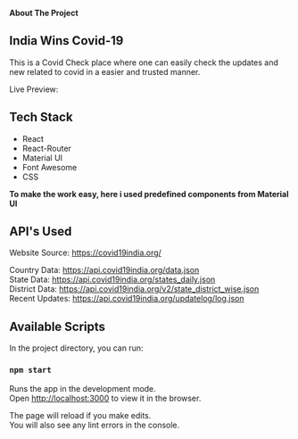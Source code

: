 <p align="center">

**About The Project**

   ## India Wins Covid-19

   This is a Covid Check place where one can easily check the updates and new related to covid in a easier and trusted manner.
</p>

Live Preview:


## Tech Stack
- React 
- React-Router
- Material UI
- Font Awesome
- CSS

**To make the work easy, here i used predefined components from Material UI**


## API's Used

Website Source: https://covid19india.org/<br />

Country Data: https://api.covid19india.org/data.json <br/>
State Data: https://api.covid19india.org/states_daily.json <br/>
District Data: https://api.covid19india.org/v2/state_district_wise.json <br/>
Recent Updates: https://api.covid19india.org/updatelog/log.json <br/>






## Available Scripts

In the project directory, you can run:

### `npm start`

Runs the app in the development mode.<br />
Open [http://localhost:3000](http://localhost:3000) to view it in the browser.

The page will reload if you make edits.<br />
You will also see any lint errors in the console.



